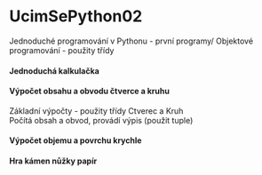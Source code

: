 # UcimSePython02
Jednoduché programování v Pythonu - první programy/
Objektové programování - použity třídy
#### Jednoduchá kalkulačka
#### Výpočet obsahu a obvodu čtverce a kruhu
Základní výpočty - použity třídy Ctverec a Kruh\
Počítá obsah a obvod, provádí výpis (použit tuple)
#### Výpočet objemu a povrchu krychle
#### Hra kámen nůžky papír
